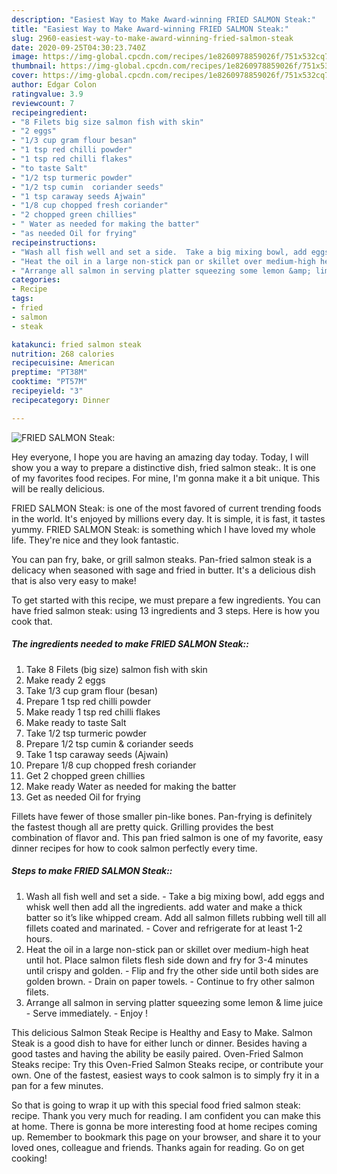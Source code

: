 ```yaml
---
description: "Easiest Way to Make Award-winning FRIED SALMON Steak:"
title: "Easiest Way to Make Award-winning FRIED SALMON Steak:"
slug: 2960-easiest-way-to-make-award-winning-fried-salmon-steak
date: 2020-09-25T04:30:23.740Z
image: https://img-global.cpcdn.com/recipes/1e8260978859026f/751x532cq70/fried-salmon-steak-recipe-main-photo.jpg
thumbnail: https://img-global.cpcdn.com/recipes/1e8260978859026f/751x532cq70/fried-salmon-steak-recipe-main-photo.jpg
cover: https://img-global.cpcdn.com/recipes/1e8260978859026f/751x532cq70/fried-salmon-steak-recipe-main-photo.jpg
author: Edgar Colon
ratingvalue: 3.9
reviewcount: 7
recipeingredient:
- "8 Filets big size salmon fish with skin"
- "2 eggs"
- "1/3 cup gram flour besan"
- "1 tsp red chilli powder"
- "1 tsp red chilli flakes"
- "to taste Salt"
- "1/2 tsp turmeric powder"
- "1/2 tsp cumin  coriander seeds"
- "1 tsp caraway seeds Ajwain"
- "1/8 cup chopped fresh coriander"
- "2 chopped green chillies"
- " Water as needed for making the batter"
- "as needed Oil for frying"
recipeinstructions:
- "Wash all fish well and set a side.  Take a big mixing bowl, add eggs and whisk well then add all the ingredients. add water and make a thick batter so it’s like whipped cream. Add all salmon fillets rubbing well till all fillets coated and marinated.  Cover and refrigerate for at least 1-2 hours."
- "Heat the oil in a large non-stick pan or skillet over medium-high heat until hot. Place salmon filets flesh side down and fry for 3-4 minutes until crispy and golden. Flip and fry the other side until both sides are golden brown. Drain on paper towels.  Continue to fry other salmon filets."
- "Arrange all salmon in serving platter squeezing some lemon &amp; lime juice  Serve immediately. Enjoy !"
categories:
- Recipe
tags:
- fried
- salmon
- steak

katakunci: fried salmon steak 
nutrition: 268 calories
recipecuisine: American
preptime: "PT38M"
cooktime: "PT57M"
recipeyield: "3"
recipecategory: Dinner

---
```



![FRIED SALMON Steak:](https://img-global.cpcdn.com/recipes/1e8260978859026f/751x532cq70/fried-salmon-steak-recipe-main-photo.jpg)

Hey everyone, I hope you are having an amazing day today. Today, I will show you a way to prepare a distinctive dish, fried salmon steak:. It is one of my favorites food recipes. For mine, I'm gonna make it a bit unique. This will be really delicious.

FRIED SALMON Steak: is one of the most favored of current trending foods in the world. It's enjoyed by millions every day. It is simple, it is fast, it tastes yummy. FRIED SALMON Steak: is something which I have loved my whole life. They're nice and they look fantastic.

You can pan fry, bake, or grill salmon steaks. Pan-fried salmon steak is a delicacy when seasoned with sage and fried in butter. It&#39;s a delicious dish that is also very easy to make!


To get started with this recipe, we must prepare a few ingredients. You can have fried salmon steak: using 13 ingredients and 3 steps. Here is how you cook that.

<!--inarticleads1-->

##### The ingredients needed to make FRIED SALMON Steak::

1. Take 8 Filets (big size) salmon fish with skin
1. Make ready 2 eggs
1. Take 1/3 cup gram flour (besan)
1. Prepare 1 tsp red chilli powder
1. Make ready 1 tsp red chilli flakes
1. Make ready to taste Salt
1. Take 1/2 tsp turmeric powder
1. Prepare 1/2 tsp cumin &amp; coriander seeds
1. Take 1 tsp caraway seeds (Ajwain)
1. Prepare 1/8 cup chopped fresh coriander
1. Get 2 chopped green chillies
1. Make ready  Water as needed for making the batter
1. Get as needed Oil for frying


Fillets have fewer of those smaller pin-like bones. Pan-frying is definitely the fastest though all are pretty quick. Grilling provides the best combination of flavor and. This pan fried salmon is one of my favorite, easy dinner recipes for how to cook salmon perfectly every time. 

<!--inarticleads2-->

##### Steps to make FRIED SALMON Steak::

1. Wash all fish well and set a side.  - Take a big mixing bowl, add eggs and whisk well then add all the ingredients. add water and make a thick batter so it’s like whipped cream. Add all salmon fillets rubbing well till all fillets coated and marinated.  - Cover and refrigerate for at least 1-2 hours.
1. Heat the oil in a large non-stick pan or skillet over medium-high heat until hot. Place salmon filets flesh side down and fry for 3-4 minutes until crispy and golden. - Flip and fry the other side until both sides are golden brown. - Drain on paper towels.  - Continue to fry other salmon filets.
1. Arrange all salmon in serving platter squeezing some lemon &amp; lime juice  - Serve immediately. - Enjoy !


This delicious Salmon Steak Recipe is Healthy and Easy to Make. Salmon Steak is a good dish to have for either lunch or dinner. Besides having a good tastes and having the ability be easily paired. Oven-Fried Salmon Steaks recipe: Try this Oven-Fried Salmon Steaks recipe, or contribute your own. One of the fastest, easiest ways to cook salmon is to simply fry it in a pan for a few minutes. 

So that is going to wrap it up with this special food fried salmon steak: recipe. Thank you very much for reading. I am confident you can make this at home. There is gonna be more interesting food at home recipes coming up. Remember to bookmark this page on your browser, and share it to your loved ones, colleague and friends. Thanks again for reading. Go on get cooking!
